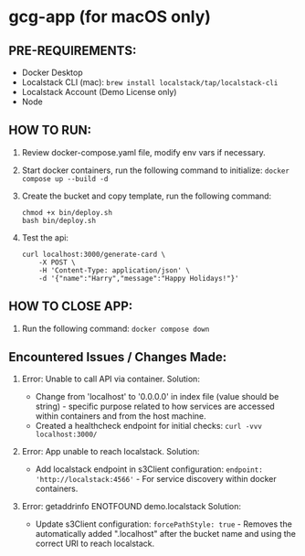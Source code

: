 # gcg-app (for macOS only)

## PRE-REQUIREMENTS:
- Docker Desktop
- Localstack CLI (mac): `brew install localstack/tap/localstack-cli`
- Localstack Account (Demo License only)
- Node

## HOW TO RUN:
1. Review docker-compose.yaml file, modify env vars if necessary.
2. Start docker containers, run the following command to initialize:
    `docker compose up --build -d`

3. Create the bucket and copy template, run the following command:
    ```shell
    chmod +x bin/deploy.sh
    bash bin/deploy.sh
    ```

4. Test the api:
    ```shell
    curl localhost:3000/generate-card \
        -X POST \
        -H 'Content-Type: application/json' \
        -d '{"name":"Harry","message":"Happy Holidays!"}'
    ```

## HOW TO CLOSE APP:
1. Run the following command: `docker compose down`


## Encountered Issues / Changes Made:
1. Error: Unable to call API via container.
   Solution:
   - Change from 'localhost' to '0.0.0.0' in index file (value should be string) - specific purpose related to how services are accessed within containers and from the host machine.
   - Created a healthcheck endpoint for initial checks: `curl -vvv localhost:3000/`

2. Error: App unable to reach localstack.
   Solution:
   - Add localstack endpoint in s3Client configuration: `endpoint: 'http://localstack:4566'` - For service discovery within docker containers.

3. Error: getaddrinfo ENOTFOUND demo.localstack
   Solution:
   - Update s3Client configuration: `forcePathStyle: true` - Removes the automatically added ".localhost" after the bucket name and using the correct URI to reach localstack.
